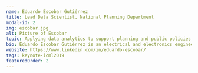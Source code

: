 ```yaml
---
name: Eduardo Escobar Gutiérrez
title: Lead Data Scientist, National Planning Department
modal-id: 2
img: escobar.jpg
alt: Picture of Escobar
topic: Applying data analytics to support planning and public policies in Colombia
bio: Eduardo Escobar Gutiérrez is an electrical and electronics engineer from the Universidad de los Andes, Colombia, with a master's degree in electronics engineering. Eduardo has more than 4 years of experience in data analytics and development of machine learning models, with applications in academia, credit risk, and public sector. Currently, he works in the National Planning Department, a government entity where he leads the Data Science Unit, a team dedicated to developing analytics and data mining projects to support public decision making in different sectors such as health, education, justice and public investment, among others.
website: https://www.linkedin.com/in/eduardo-escobar/
tags: keynote-icml2019
featuredOrder: 2
---
```

